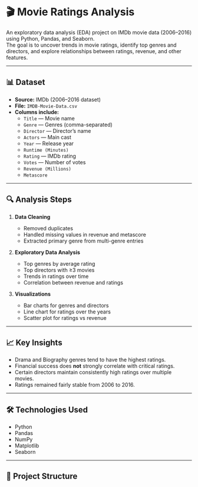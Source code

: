 # 🎬 Movie Ratings Analysis

An exploratory data analysis (EDA) project on IMDb movie data (2006–2016) using Python, Pandas, and Seaborn.  
The goal is to uncover trends in movie ratings, identify top genres and directors, and explore relationships between ratings, revenue, and other features.

---

## 📊 Dataset
- **Source:** IMDb (2006–2016 dataset)
- **File:** `IMDB-Movie-Data.csv`
- **Columns include:**
  - `Title` — Movie name
  - `Genre` — Genres (comma-separated)
  - `Director` — Director’s name
  - `Actors` — Main cast
  - `Year` — Release year
  - `Runtime (Minutes)`
  - `Rating` — IMDb rating
  - `Votes` — Number of votes
  - `Revenue (Millions)`
  - `Metascore`

---

## 🔍 Analysis Steps
1. **Data Cleaning**
   - Removed duplicates
   - Handled missing values in revenue and metascore
   - Extracted primary genre from multi-genre entries

2. **Exploratory Data Analysis**
   - Top genres by average rating
   - Top directors with ≥3 movies
   - Trends in ratings over time
   - Correlation between revenue and ratings

3. **Visualizations**
   - Bar charts for genres and directors
   - Line chart for ratings over the years
   - Scatter plot for ratings vs revenue

---

## 📈 Key Insights
- Drama and Biography genres tend to have the highest ratings.
- Financial success does **not** strongly correlate with critical ratings.
- Certain directors maintain consistently high ratings over multiple movies.
- Ratings remained fairly stable from 2006 to 2016.

---

## 🛠️ Technologies Used
- Python
- Pandas
- NumPy
- Matplotlib
- Seaborn

---

## 📂 Project Structure
